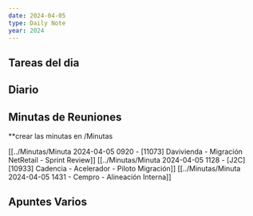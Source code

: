 ```yaml
---
date: 2024-04-05
type: Daily Note
year: 2024
---
```


## Tareas del dia

## Diario

## Minutas de Reuniones
**crear las minutas en /Minutas

[[../Minutas/Minuta 2024-04-05 0920 - [11073] Davivienda - Migración NetRetail - Sprint Review]]
[[../Minutas/Minuta 2024-04-05 1128 - [J2C][10933] Cadencia - Acelerador - Piloto Migración]]
[[../Minutas/Minuta 2024-04-05 1431 - Cempro - Alineación Interna]]

## Apuntes Varios